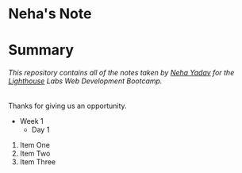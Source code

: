 # Neha's Note
# Summary 
###### This repository contains all of the notes taken by [Neha Yadav](https://github.com/NehaYadav903) for the [Lighthouse](https://www.lighthouselabs.ca) Labs Web Development Bootcamp.
 Thanks for giving us an opportunity.

* Week 1
  * Day 1

1. Item One 
2. Item Two
3. Item Three
